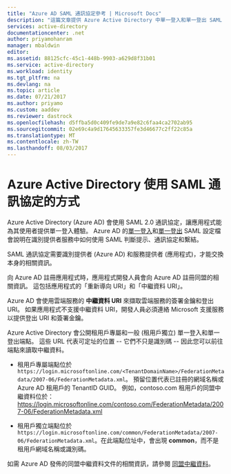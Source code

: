 ```yaml
---
title: "Azure AD SAML 通訊協定參考 | Microsoft Docs"
description: "這篇文章提供 Azure Active Directory 中單一登入和單一登出 SAML 設定檔的概觀。"
services: active-directory
documentationcenter: .net
author: priyamohanram
manager: mbaldwin
editor: 
ms.assetid: 88125cfc-45c1-448b-9903-a629d8f31b01
ms.service: active-directory
ms.workload: identity
ms.tgt_pltfrm: na
ms.devlang: na
ms.topic: article
ms.date: 07/21/2017
ms.author: priyamo
ms.custom: aaddev
ms.reviewer: dastrock
ms.openlocfilehash: d5ffba5d0c409fe9de7a9e82c6faa4ca2702ab95
ms.sourcegitcommit: 02e69c4a9d17645633357fe3d46677c2ff22c85a
ms.translationtype: MT
ms.contentlocale: zh-TW
ms.lasthandoff: 08/03/2017
---
```

# Azure Active Directory 使用 SAML 通訊協定的方式
Azure Active Directory (Azure AD) 會使用 SAML 2.0 通訊協定，讓應用程式能為其使用者提供單一登入體驗。 Azure AD 的[單一登入](active-directory-single-sign-on-protocol-reference.md)和[單一登出](active-directory-single-sign-out-protocol-reference.md) SAML 設定檔會說明在識別提供者服務中如何使用 SAML 判斷提示、通訊協定和繫結。

SAML 通訊協定需要識別提供者 (Azure AD) 和服務提供者 (應用程式)，才能交換本身的相關資訊。

向 Azure AD 註冊應用程式時，應用程式開發人員會向 Azure AD 註冊同盟的相關資訊。 這包括應用程式的「重新導向 URI」和「中繼資料 URI」。

Azure AD 會使用雲端服務的 **中繼資料 URI** 來擷取雲端服務的簽署金鑰和登出 URI。 如果應用程式不支援中繼資料 URI，開發人員必須連絡 Microsoft 支援服務以提供登出 URI 和簽署金鑰。

Azure Active Directory 會公開租用戶專屬和一般 (租用戶獨立) 單一登入和單一登出端點。 這些 URL 代表可定址的位置 -- 它們不只是識別碼 -- 因此您可以前往端點來讀取中繼資料。

* 租用戶專屬端點位於 `https://login.microsoftonline.com/<TenantDomainName>/FederationMetadata/2007-06/FederationMetadata.xml`。  <TenantDomainName> 預留位置代表已註冊的網域名稱或 Azure AD 租用戶的 TenantID GUID。 例如，contoso.com 租用戶的同盟中繼資料位於：https://login.microsoftonline.com/contoso.com/FederationMetadata/2007-06/FederationMetadata.xml

* 租用戶獨立端點位於 `https://login.microsoftonline.com/common/FederationMetadata/2007-06/FederationMetadata.xml`。在此端點位址中，會出現 **common**，而不是租用戶網域名稱或識別碼。

如需 Azure AD 發佈的同盟中繼資料文件的相關資訊，請參閱 [同盟中繼資料](active-directory-federation-metadata.md)。
